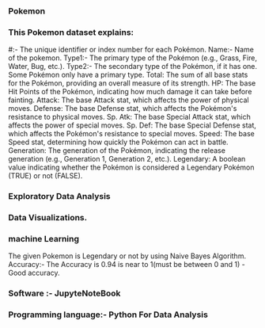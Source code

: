 ### Pokemon

### This Pokemon dataset explains:

  #:-   The unique identifier or index number for each Pokémon.
  Name:- Name of the pokemon.
  Type1:- The primary type of the Pokémon (e.g., Grass, Fire, Water, Bug, etc.).
  Type2:- The secondary type of the Pokémon, if it has one. Some Pokémon only have a primary type.
  Total: The sum of all base stats for the Pokémon, providing an overall measure of its strength.
  HP: The base Hit Points of the Pokémon, indicating how much damage it can take before fainting.
  Attack: The base Attack stat, which affects the power of physical moves.
  Defense: The base Defense stat, which affects the Pokémon's resistance to physical moves.
  Sp. Atk: The base Special Attack stat, which affects the power of special moves.
  Sp. Def: The base Special Defense stat, which affects the Pokémon's resistance to special moves.
  Speed: The base Speed stat, determining how quickly the Pokémon can act in battle.
  Generation: The generation of the Pokémon, indicating the release generation (e.g., Generation 1, Generation 2, etc.).
  Legendary: A boolean value indicating whether the Pokémon is considered a Legendary Pokémon (TRUE) or not (FALSE).

### Exploratory Data Analysis
### Data Visualizations.
### machine Learning
The given Pokemon is Legendary or not by using Naive Bayes Algorithm.
Accuracy:- The Accuracy is 0.94 is near to 1(must be between 0 and 1) - Good accuracy.

### Software :- JupyteNoteBook
### Programming language:- Python For Data Analysis
